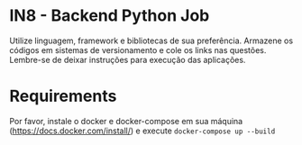 # IN8 - Backend Python Job

Utilize linguagem, framework e bibliotecas de sua preferência.
Armazene os códigos em sistemas de versionamento e cole os links nas questões.
Lembre-se de deixar instruções para execução das aplicações.

# Requirements

Por favor, instale o docker e docker-compose em sua máquina (https://docs.docker.com/install/) e execute 
`docker-compose up --build`
